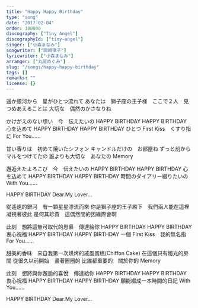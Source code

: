 ```yaml
---
title: "Happy Happy Birthday"
type: "song"
date: "2017-02-04"
order: 100000
discography: ["Tiny Angel"]
discographyId: ["tiny-angel"]
singer: ["小森まなみ"]
songwriter: ["岡崎律子"]
lyricwriter: ["小森まなみ"]
arranger: ["丸尾めぐみ"]
slug: "/songs/happy-happy-birthday"
tags: []
remarks: ""
license: {}
---
```


遥か銀河から　星がひとつ流れて 
あなたは　獅子座の王子様　ここで２人　見つめあえることは 
大切な　偶然のかさなりね 

かけがえのない想い　今　伝えたいの 
HAPPY BIRTHDAY HAPPY BIRTHDAY 
心を込めて 
HAPPY BIRTHDAY HAPPY BIRTHDAY 
ひとつ First Kiss　くすり指に For You…… 

甘い香りは　初めて焼いたシフォン 
キャンドルだけの　お部屋ね 
ずっと前から　マルをつけてたの 
誰よりも大切な　あなたの Memory 

邂逅えたよろこび　今　伝えたいの 
HAPPY BIRTHDAY HAPPY BIRTHDAY 
心を込めて 
HAPPY BIRTHDAY HAPPY BIRTHDAY 
時間のダイアリー綴りたいの With You…… 

HAPPY BIRTHDAY Dear.My Lover…

<!-- 翻译 -->

從遙遠的銀河　有一顆星星漂流而來
你是獅子座的王子殿下　我們兩人能在這裡凝視著彼此
是何其珍貴　這偶然間的因緣際會啊

此刻　想將這無可取代的思慕　傳達給你
HAPPY BIRTHDAY HAPPY BIRTHDAY 
衷心祝福
HAPPY BIRTHDAY HAPPY BIRTHDAY 
一個 First Kiss　我的無名指 For You…… 

甜美的香味　來自我第一次烘烤的戚風蛋糕(Chiffon Cake)
在這個只有燭光的房間
從很久以前開始　畫著圈圈的
比誰都重要的　關於你的 Memory 

此刻　想將與你邂逅的喜悅　傳達給你
HAPPY BIRTHDAY HAPPY BIRTHDAY 
衷心祝福
HAPPY BIRTHDAY HAPPY BIRTHDAY 
願能綴成一本時間的日記 With You…… 

HAPPY BIRTHDAY Dear.My Lover…
